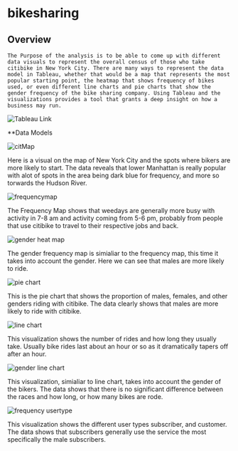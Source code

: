 # bikesharing
## Overview

    The Purpose of the analysis is to be able to come up with different data visuals to represent the overall census of those who take citibike in New York City. There are many ways to represent the data model in Tableau, whether that would be a map that represents the most popular starting point, the heatmap that shows frequency of bikes used, or even different line charts and pie charts that show the gender frequency of the bike sharing company. Using Tableau and the visualizations provides a tool that grants a deep insight on how a business may run.
    
![Tableau Link](https://public.tableau.com/profile/terence.lin#!/vizhome/citiBikeChallenge/BikeVisualization)

**Data Models

![citMap](https://github.com/tlin41390/bikesharing/blob/main/Charts/citydata.png)

Here is a visual on the map of New York City and the spots where bikers are more likely to start. The data reveals that lower Manhattan is really popular with alot of spots in the area being dark blue for frequency, and more so torwards the Hudson River.

![frequencymap](https://github.com/tlin41390/bikesharing/blob/main/Charts/frequencyheatmap.png)

The Frequency Map shows that weedays are generally more busy with activity in 7-8 am and activity coming from 5-6 pm, probably from people that use citibike to travel to their respective jobs and back.

![gender heat map](https://github.com/tlin41390/bikesharing/blob/main/Charts/heatmapgender.png)

The gender frequency map is simialiar to the frequency map, this time it takes into account the gender. Here we can see that males are more likely to ride.

![pie chart](https://github.com/tlin41390/bikesharing/blob/main/Charts/pie.png)

This is the pie chart that shows the proportion of males, females, and other genders riding with citibike. The data clearly shows that males are more likely to ride with citibike.

![line chart](https://github.com/tlin41390/bikesharing/blob/main/Charts/line.png)

This visualization shows the number of rides and how long they usually take. Usually bike rides last about an hour or so as it dramatically tapers off after an hour.

![gender line chart](https://github.com/tlin41390/bikesharing/blob/main/Charts/genderline.png)

This visualization, simialiar to line chart, takes into account the gender of the bikers. The data shows that there is no significant difference between the races and how long, or how many bikes are rode.

![frequency usertype](https://github.com/tlin41390/bikesharing/blob/main/Charts/usertypes.png)

This visualization shows the different user types subscriber, and customer. The data shows that subscribers generally use the service the most specifically the male subscribers.
